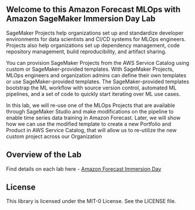 ## Welcome to this Amazon Forecast MLOps with Amazon SageMaker Immersion Day Lab

SageMaker Projects help organizations set up and standardize developer environments for data scientists and CI/CD systems for MLOps engineers. Projects also help organizations set up dependency management, code repository management, build reproducibility, and artifact sharing.

You can provision SageMaker Projects from the AWS Service Catalog using custom or SageMaker-provided templates. With SageMaker Projects, MLOps engineers and organization admins can define their own templates or use SageMaker-provided templates. The SageMaker-provided templates bootstrap the ML workflow with source version control, automated ML pipelines, and a set of code to quickly start iterating over ML use cases.

In this lab, we will re-use one of the MLOps Projects that are available through SageMaker Studio and make modifications on the pipeline to enable time series data training in Amazon Forecast. Later, we will show how we can use the modified template to create a new Portfolio and Product in AWS Service Catalog, that will allow us to re-utilize the new custom project across our Organization

## Overview of the Lab

Find details on each lab here - [Amazon Forecast Immersion Day](https://catalog.us-east-1.prod.workshops.aws/workshops/b28f3502-ca9f-4e12-8b84-59e454c1ed53/en-US)

## License

This library is licensed under the MIT-0 License. See the LICENSE file.

